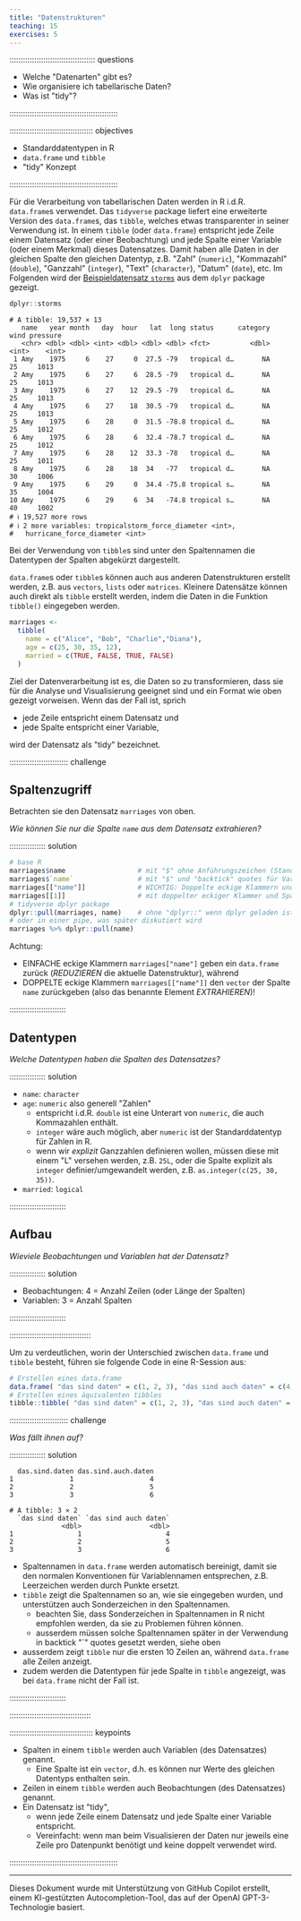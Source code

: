 ```yaml
---
title: "Datenstrukturen"
teaching: 15
exercises: 5
---
```




:::::::::::::::::::::::::::::::::::::: questions

- Welche "Datenarten" gibt es?
- Wie organisiere ich tabellarische Daten?
- Was ist "tidy"?

::::::::::::::::::::::::::::::::::::::::::::::::

::::::::::::::::::::::::::::::::::::: objectives

- Standarddatentypen in R
- `data.frame` und `tibble`
- "tidy" Konzept

::::::::::::::::::::::::::::::::::::::::::::::::


Für die Verarbeitung von tabellarischen Daten werden in R i.d.R. `data.frame`s verwendet.
Das `tidyverse` package liefert eine erweiterte Version des `data.frame`s, das `tibble`, welches etwas transparenter in seiner Verwendung ist.
In einem `tibble` (oder `data.frame`) entspricht jede Zeile einem Datensatz (oder einer Beobachtung) und jede Spalte einer Variable (oder einem Merkmal) dieses Datensatzes.
Damit haben alle Daten in der gleichen Spalte den gleichen Datentyp, z.B. "Zahl" (`numeric`), "Kommazahl" (`double`), "Ganzzahl" (`integer`), "Text" (`character`), "Datum" (`date`), etc.
Im Folgenden wird der [Beispieldatensatz `storms`](https://dplyr.tidyverse.org/reference/storms.html) aus dem `dplyr` package gezeigt.


``` r
dplyr::storms
```

``` output
# A tibble: 19,537 × 13
   name   year month   day  hour   lat  long status      category  wind pressure
   <chr> <dbl> <dbl> <int> <dbl> <dbl> <dbl> <fct>          <dbl> <int>    <int>
 1 Amy    1975     6    27     0  27.5 -79   tropical d…       NA    25     1013
 2 Amy    1975     6    27     6  28.5 -79   tropical d…       NA    25     1013
 3 Amy    1975     6    27    12  29.5 -79   tropical d…       NA    25     1013
 4 Amy    1975     6    27    18  30.5 -79   tropical d…       NA    25     1013
 5 Amy    1975     6    28     0  31.5 -78.8 tropical d…       NA    25     1012
 6 Amy    1975     6    28     6  32.4 -78.7 tropical d…       NA    25     1012
 7 Amy    1975     6    28    12  33.3 -78   tropical d…       NA    25     1011
 8 Amy    1975     6    28    18  34   -77   tropical d…       NA    30     1006
 9 Amy    1975     6    29     0  34.4 -75.8 tropical s…       NA    35     1004
10 Amy    1975     6    29     6  34   -74.8 tropical s…       NA    40     1002
# ℹ 19,527 more rows
# ℹ 2 more variables: tropicalstorm_force_diameter <int>,
#   hurricane_force_diameter <int>
```
Bei der Verwendung von `tibble`s sind unter den Spaltennamen die Datentypen der Spalten abgekürzt dargestellt.

`data.frame`s oder `tibble`s können auch aus anderen Datenstrukturen erstellt werden, z.B. aus `vectors`, `lists` oder `matrices`.
Kleinere Datensätze können auch direkt als `tibble` erstellt werden, indem die Daten in die Funktion `tibble()` eingegeben werden.


``` r
marriages <- 
  tibble(
    name = c("Alice", "Bob", "Charlie","Diana"),
    age = c(25, 30, 35, 12),
    married = c(TRUE, FALSE, TRUE, FALSE)
  )
```


Ziel der Datenverarbeitung ist es, die Daten so zu transformieren, dass sie für die Analyse und Visualisierung geeignet sind und ein Format wie oben gezeigt vorweisen.
Wenn das der Fall ist, sprich

- jede Zeile entspricht einem Datensatz und
- jede Spalte entspricht einer Variable,

wird der Datensatz als "tidy" bezeichnet.



:::::::::::::::::::::::::: challenge

## Spaltenzugriff

Betrachten sie den Datensatz `marriages` von oben.

*Wie können Sie nur die Spalte `name` aus dem Datensatz extrahieren?*

:::::::::::::::: solution


``` r
# base R
marriages$name                  # mit "$" ohne Anführungszeichen (Standardfall)
marriages$`name`                # mit "$" und "backtick" quotes für Variablennamen mit Sonderzeichen
marriages[["name"]]             # WICHTIG: Doppelte eckige Klammern und Name in quotes, siehe unten !
marriages[[1]]                  # mit doppelter eckiger Klammer und Spaltenindex (nicht empfohlen, sicherer via Namen)
# tidyverse dplyr package 
dplyr::pull(marriages, name)    # ohne "dplyr::" wenn dplyr geladen ist (library(dplyr))
# oder in einer pipe, was später diskutiert wird
marriages %>% dplyr::pull(name)
```

Achtung: 
- EINFACHE eckige Klammern `marriages["name"]` geben ein `data.frame` zurück (*REDUZIEREN* die aktuelle Datenstruktur), während
- DOPPELTE eckige Klammern `marriages[["name"]]` den `vector` der Spalte `name` zurückgeben (also das benannte Element *EXTRAHIEREN*)!

:::::::::::::::::::::::::

## Datentypen

*Welche Datentypen haben die Spalten des Datensatzes?*

:::::::::::::::: solution

- `name`: `character`
- `age`: `numeric` also generell "Zahlen" 
  - entspricht i.d.R. `double` ist eine Unterart von `numeric`, die auch Kommazahlen enthält.
  - `integer` wäre auch möglich, aber `numeric` ist der Standarddatentyp für Zahlen in R.
  - wenn wir *explizit* Ganzzahlen definieren wollen, müssen diese mit einem "L" versehen werden, z.B. `25L`, oder die Spalte explizit als `integer` definier/umgewandelt werden, z.B. `as.integer(c(25, 30, 35))`.
- `married`: `logical`

:::::::::::::::::::::::::

## Aufbau

*Wieviele Beobachtungen und Variablen hat der Datensatz?*

:::::::::::::::: solution

- Beobachtungen: 4 = Anzahl Zeilen (oder Länge der Spalten)
- Variablen: 3 = Anzahl Spalten

:::::::::::::::::::::::::

::::::::::::::::::::::::::::::::::::

Um zu verdeutlichen, worin der Unterschied zwischen `data.frame` und `tibble` besteht, führen sie folgende Code in eine R-Session aus:



``` r
# Erstellen eines data.frame
data.frame( "das sind daten" = c(1, 2, 3), "das sind auch daten" = c(4, 5, 6) )
# Erstellen eines äquivalenten tibbles
tibble::tibble( "das sind daten" = c(1, 2, 3), "das sind auch daten" = c(4, 5, 6) )
```

:::::::::::::::::::::::::: challenge

*Was fällt ihnen auf?* 

:::::::::::::::: solution


``` output
  das.sind.daten das.sind.auch.daten
1              1                   4
2              2                   5
3              3                   6
```

``` output
# A tibble: 3 × 2
  `das sind daten` `das sind auch daten`
             <dbl>                 <dbl>
1                1                     4
2                2                     5
3                3                     6
```


- Spaltennamen in `data.frame` werden automatisch bereinigt, damit sie den normalen Konventionen für Variablennamen entsprechen, z.B. Leerzeichen werden durch Punkte ersetzt.
- `tibble` zeigt die Spaltennamen so an, wie sie eingegeben wurden, und unterstützen auch Sonderzeichen in den Spaltennamen.
  - beachten Sie, dass Sonderzeichen in Spaltennamen in R nicht empfohlen werden, da sie zu Problemen führen können.
  - ausserdem müssen solche Spaltennamen später in der Verwendung in backtick "`" quotes gesetzt werden, siehe oben
- ausserdem zeigt `tibble` nur die ersten 10 Zeilen an, während `data.frame` alle Zeilen anzeigt.
- zudem werden die Datentypen für jede Spalte in `tibble` angezeigt, was bei `data.frame` nicht der Fall ist.

:::::::::::::::::::::::::

::::::::::::::::::::::::::::::::::::

::::::::::::::::::::::::::::::::::::: keypoints

- Spalten in einem `tibble` werden auch Variablen (des Datensatzes) genannt.
  - Eine Spalte ist ein `vector`, d.h. es können nur Werte des gleichen Datentyps enthalten sein.
- Zeilen in einem `tibble` werden auch Beobachtungen (des Datensatzes) genannt.
- Ein Datensatz ist "tidy", 
  - wenn jede Zeile einem Datensatz und jede Spalte einer Variable entspricht. 
  - Vereinfacht: wenn man beim Visualisieren der Daten nur jeweils eine Zeile pro Datenpunkt benötigt und keine doppelt verwendet wird.

::::::::::::::::::::::::::::::::::::::::::::::::


-----------------------------------------------

Dieses Dokument wurde mit Unterstützung von GitHub Copilot erstellt, einem KI-gestützten Autocompletion-Tool, das auf der OpenAI GPT-3-Technologie basiert.

